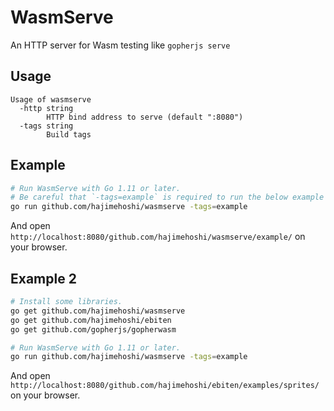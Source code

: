 # WasmServe

An HTTP server for Wasm testing like `gopherjs serve`

## Usage

```
Usage of wasmserve
  -http string
        HTTP bind address to serve (default ":8080")
  -tags string
        Build tags
```

## Example

```sh
# Run WasmServe with Go 1.11 or later.
# Be careful that `-tags=example` is required to run the below example application.
go run github.com/hajimehoshi/wasmserve -tags=example
```

And open `http://localhost:8080/github.com/hajimehoshi/wasmserve/example/` on your browser.

## Example 2

```sh
# Install some libraries.
go get github.com/hajimehoshi/wasmserve
go get github.com/hajimehoshi/ebiten
go get github.com/gopherjs/gopherwasm

# Run WasmServe with Go 1.11 or later.
go run github.com/hajimehoshi/wasmserve -tags=example
```

And open `http://localhost:8080/github.com/hajimehoshi/ebiten/examples/sprites/` on your browser.
